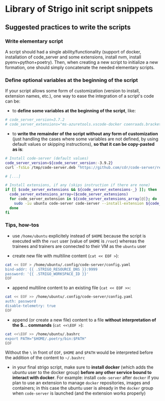 # Library of Strigo init script snippets


## Suggested practices to write the scripts

### Write elementary script

A script should had a single ability/functionality (support of docker, installation of code_server and some extensions, install nvm, install pyenv+python+poetry).
Then, when creating a new script to initialize a new formation, one should simply concatenate the needed elementary scripts.

### Define optional variables at the beginning of the script

If your script allows some form of customization (version to install, extension names, etc.), one way to ease the integration of a script's code can be:

* to **define some variables at the beginning of the script**, like:

```sh
# code_server_version=3.7.2
# code_server_extensions="ms-azuretools.vscode-docker coenraads.bracket-pair-colorizer-2"
```

* to **write the remainder of the script without any form of customization** (just handling the cases where some variables are not defined, by using default values or skipping instructions), **so that it can be copy-pasted as is**:

```sh
# Install code-server (default values)
code_server_version=${code_server_version:-3.9.2}
curl -fsSLo /tmp/code-server.deb "https://github.com/cdr/code-server/releases/download/v${code_server_version}/code-server_${code_server_version}_amd64.deb"

# [...]

# Install extensions, if any (skips instruction if there are none)
if [[ $code_server_extensions && ${code_server_extensions-_} ]]; then
  code_server_extensions_array=($code_server_extensions)
  for code_server_extension in ${code_server_extensions_array[@]}; do
    sudo -iu ubuntu code-server code-server --install-extension ${code_server_extension}
  done
fi
```

### Tips, how-tos

* use `/home/ubuntu` explicitely instead of `$HOME` because the script is executed with the `root` user (value of `$HOME` is `/root`) whereas the trainees and trainers are connected to their VM as the `ubuntu` user

* create new file with multiline content (`cat << EOF >`):

```sh
cat << EOF > /home/ubuntu/.config/code-server/config.yaml
bind-addr: {{ .STRIGO_RESOURCE_DNS }}:9999
password: '{{ .STRIGO_WORKSPACE_ID }}'
EOF
```

* append multiline content to an existing file (`cat << EOF >>`:

```sh
cat << EOF >> /home/ubuntu/.config/code-server/config.yaml
auth: password
disable-telemetry: true
EOF
```

* append (or create a new file) content to a file **without interpretation of the $... commands** (`cat <<\EOF >`):

```sh
cat <<\EOF >> /home/ubuntu/.bashrc
export PATH="$HOME/.poetry/bin:$PATH"
EOF
```

Without the `\` in front of `EOF`, `$HOME` and `$PATH` would be interpreted before the addition of the content to `~/.bashrc`

* in your final strigo script, make sure to **install docker** (which adds the ubuntu user to the docker group) **before any other service bound to interact with docker**. For example: install `code-server` after `docker` if you plan to use an extension to manage `docker` repositories, images and containers; in this case the ubuntu user is already in the `docker` group when `code-server` is launched (and the extension works properly)
